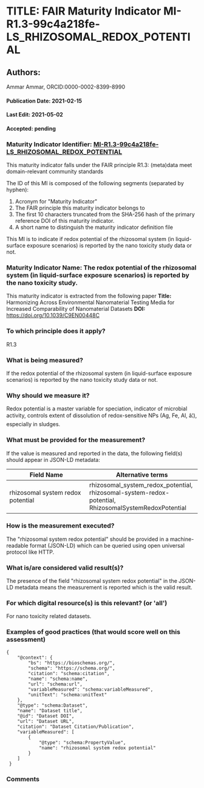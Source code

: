 # TITLE: FAIR Maturity Indicator MI-R1.3-99c4a218fe-LS_RHIZOSOMAL_REDOX_POTENTIAL

## Authors: 
Ammar Ammar, ORCID:0000-0002-8399-8990

#### Publication Date: 2021-02-15
#### Last Edit: 2021-05-02
#### Accepted: pending

### Maturity Indicator Identifier: [MI-R1.3-99c4a218fe-LS_RHIZOSOMAL_REDOX_POTENTIAL](https://w3id.org/fair/maturity_indicator/terms/Gen2/MI-R1.3-99c4a218fe-LS_RHIZOSOMAL_REDOX_POTENTIAL)

This maturity indicator falls under the FAIR principle R1.3:
(meta)data meet domain-relevant community standards

The ID of this MI is composed of the following segments (separated by hyphen):
1. Acronym for "Maturity Indicator"
1. The FAIR principle this maturity indicator belongs to
1. The first 10 characters truncated from the SHA-256 hash of the primary reference DOI of this maturity indicator.
1. A short name to distinguish the maturity indicator definition file

This MI is to indicate if redox potential of the rhizosomal system (in liquid-surface exposure scenarios) is reported by the nano toxicity study data or not.

### Maturity Indicator Name:  The redox potential of the rhizosomal system (in liquid-surface exposure scenarios) is reported by the nano toxicity study.

This maturity indicator is extracted from the following paper 
**Title:** Harmonizing Across Environmental Nanomaterial Testing Media for Increased Comparability of Nanomaterial Datasets
**DOI:** https://doi.org/10.1039/C9EN00448C

### To which principle does it apply?  
R1.3

### What is being measured?
If the redox potential of the rhizosomal system (in liquid-surface exposure scenarios) is reported by the nano toxicity study data or not.

### Why should we measure it?
Redox potential is a master variable for speciation, indicator of microbial activity, controls extent of dissolution of redox-sensitive NPs (Ag, Fe, Al, â¦), especially in sludges.

### What must be provided for the measurement?
If the value is measured and reported in the data, the following field(s) should appear in JSON-LD metadata: 

| Field Name                        | Alternative terms                                                                                          |
| --------------------------------- | ---------------------------------------------------------------------------------------------------------- |
| rhizosomal system redox potential | rhizosomal_system_redox_potential,<br>rhizosomal-system-redox-potential,<br>RhizosomalSystemRedoxPotential |

### How is the measurement executed?
The "rhizosomal system redox potential" should be provided in a machine-readable format (JSON-LD) which can be queried using open universal protocol like HTTP.

### What is/are considered valid result(s)?
The presence of the field "rhizosomal system redox potential" in the JSON-LD metadata means the measurement is reported which is the valid result.

### For which digital resource(s) is this relevant? (or 'all')
For nano toxicity related datasets.  

### Examples of good practices (that would score well on this assessment)
```{json}
{
 	"@context": {
 		"bs": "https://bioschemas.org/",
 		"schema": "https://schema.org/",
 		"citation": "schema:citation",
 		"name": "schema:name",
 		"url": "schema:url",
 		"variableMeasured": "schema:variableMeasured",
 		"unitText": "schema:unitText"
 	},
 	"@type": "schema:Dataset",
 	"name": "Dataset title",
 	"@id": "Dataset DOI",
 	"url": "Dataset URL",
 	"citation": "Dataset Citation/Publication",
 	"variableMeasured": [
 		{
 			"@type": "schema:PropertyValue",
 			"name": "rhizosomal system redox potential"
 		}
 	]
 }
```

### Comments

